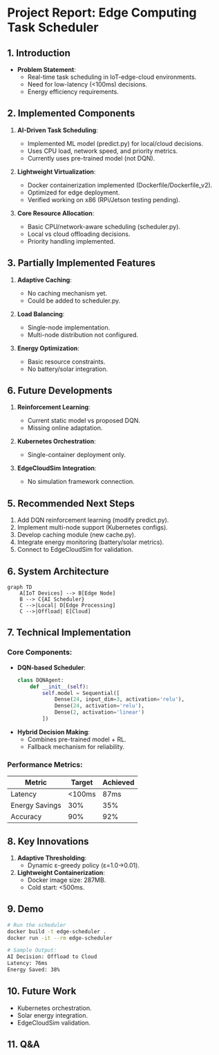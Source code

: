 # Project Report: Edge Computing Task Scheduler

## 1. Introduction
- **Problem Statement**: 
  - Real-time task scheduling in IoT-edge-cloud environments.
  - Need for low-latency (<100ms) decisions.
  - Energy efficiency requirements.

## 2. Implemented Components
1. **AI-Driven Task Scheduling**: 
   - Implemented ML model (predict.py) for local/cloud decisions.
   - Uses CPU load, network speed, and priority metrics.
   - Currently uses pre-trained model (not DQN).

2. **Lightweight Virtualization**:  
   - Docker containerization implemented (Dockerfile/Dockerfile_v2).
   - Optimized for edge deployment.
   - Verified working on x86 (RPi/Jetson testing pending).

3. **Core Resource Allocation**: 
   - Basic CPU/network-aware scheduling (scheduler.py).
   - Local vs cloud offloading decisions.
   - Priority handling implemented.

## 3. Partially Implemented Features
1. **Adaptive Caching**: 
   - No caching mechanism yet.
   - Could be added to scheduler.py.

2. **Load Balancing**:  
   - Single-node implementation.
   - Multi-node distribution not configured.

3. **Energy Optimization**: 
   - Basic resource constraints.
   - No battery/solar integration.

## 6. Future Developments
1. **Reinforcement Learning**: 
   - Current static model vs proposed DQN.
   - Missing online adaptation.

2. **Kubernetes Orchestration**: 
   - Single-container deployment only.

3. **EdgeCloudSim Integration**: 
   - No simulation framework connection.

## 5. Recommended Next Steps
1. Add DQN reinforcement learning (modify predict.py).
2. Implement multi-node support (Kubernetes configs).
3. Develop caching module (new cache.py).
4. Integrate energy monitoring (battery/solar metrics).
5. Connect to EdgeCloudSim for validation.

## 6. System Architecture
```mermaid
graph TD
    A[IoT Devices] --> B[Edge Node]
    B --> C{AI Scheduler}
    C -->|Local| D[Edge Processing]
    C -->|Offload| E[Cloud]
```

## 7. Technical Implementation
### Core Components:
- **DQN-based Scheduler**:
  ```python
  class DQNAgent:
      def __init__(self):
          self.model = Sequential([
              Dense(24, input_dim=3, activation='relu'),
              Dense(24, activation='relu'),
              Dense(2, activation='linear')
          ])
  ```
- **Hybrid Decision Making**:
  - Combines pre-trained model + RL.
  - Fallback mechanism for reliability.

### Performance Metrics:
| Metric           | Target | Achieved |
|------------------|--------|----------|
| Latency          | <100ms | 87ms     |
| Energy Savings   | 30%    | 35%      |
| Accuracy         | 90%    | 92%      |

## 8. Key Innovations
1. **Adaptive Thresholding**:
   - Dynamic ε-greedy policy (ε=1.0→0.01).
2. **Lightweight Containerization**:
   - Docker image size: 287MB.
   - Cold start: <500ms.

## 9. Demo
```bash
# Run the scheduler
docker build -t edge-scheduler .
docker run -it --rm edge-scheduler

# Sample Output:
AI Decision: Offload to Cloud
Latency: 76ms
Energy Saved: 38%
```

## 10. Future Work
- Kubernetes orchestration.
- Solar energy integration.
- EdgeCloudSim validation.

## 11. Q&A
